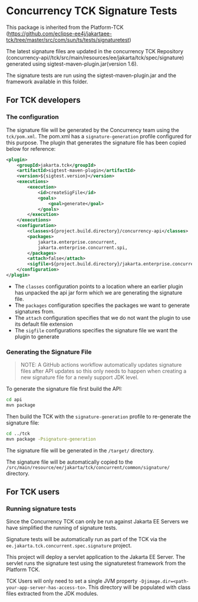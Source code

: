 # Concurrency TCK Signature Tests

This package is inherited from the Platform-TCK (https://github.com/eclipse-ee4j/jakartaee-tck/tree/master/src/com/sun/ts/tests/signaturetest)

The latest signature files are updated in the concurrency TCK Repository 
(concurrency-api//tck/src/main/resources/ee/jakarta/tck/spec/signature) 
generated using sigtest-maven-plugin.jar(version 1.6).

The signature tests are run using the sigtest-maven-plugin.jar and the framework available in this folder.

## For TCK developers

### The configuration

The signature file will be generated by the Concurrency team using the `tck/pom.xml`. 
The pom.xml has a `signature-generation` profile configured for this purpose.
The plugin that generates the signature file has been copied below for reference:


```xml
<plugin>
	<groupId>jakarta.tck</groupId>
	<artifactId>sigtest-maven-plugin</artifactId>
	<version>${sigtest.version}</version>
	<executions>
		<execution>
			<id>createSigFile</id>
			<goals>
				<goal>generate</goal>
			</goals>
		</execution>
	</executions>
	<configuration>
		<classes>${project.build.directory}/concurrency-api</classes>
		<packages>
			jakarta.enterprise.concurrent,
			jakarta.enterprise.concurrent.spi,
		</packages>
		<attach>false</attach>
		<sigfile>${project.build.directory}/jakarta.enterprise.concurrent.sig_${version}</sigfile>
	</configuration>
</plugin>
```

- The `classes` configuration points to a location where an earlier plugin has unpacked the api jar form which we are generating the signature file.
- The `packages` configuration specifies the packages we want to generate signatures from. 
- The `attach` configuration specifies that we do not want the plugin to use its default file extension
- The `sigfile` configurations specifies the signature file we want the plugin to generate

### Generating the Signature File

> NOTE: A GitHub actions workflow automatically updates signature files after API updates so this only needs to happen 
> when creating a new signature file for a newly support JDK level.

To generate the signature file first build the API:

```sh
cd api
mvn package
```

Then build the TCK with the `signature-generation` profile to re-generate the signature file:

```sh
cd ../tck
mvn package -Psignature-generation
```

The signature file will be generated in the `/target/` directory.

The signature file will be automatically copied to the `/src/main/resource/ee/jakarta/tck/concurrent/common/signature/` directory.

## For TCK users

### Running signature tests

Since the Concurrency TCK can only be run against Jakarta EE Servers we have simplified the running of signature tests.

Signature tests will be automatically run as part of the TCK via the `ee.jakarta.tck.concurrent.spec.signature` project. 

This project will deploy a servlet application to the Jakarta EE Server. 
The servlet runs the signature test using the signaturetest framework from the Platform TCK.

TCK Users will only need to set a single JVM property `-Djimage.dir=<path-your-app-server-has-access-to>`.
This directory will be populated with class files extracted from the JDK modules.